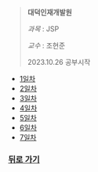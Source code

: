 > **대덕인재개발원** 
> 
> *과목* : JSP
>
> *교수* : 조현준
> 
> 2023.10.26 공부시작

* [1일차](day01.md)
* [2일차](day02.md)
* [3일차](day03.md)
* [4일차](day04.md)
* [5일차](day05.md)
* [6일차](day06.md)
* [7일차](day07.md)


### [뒤로 가기](./../../../..)
